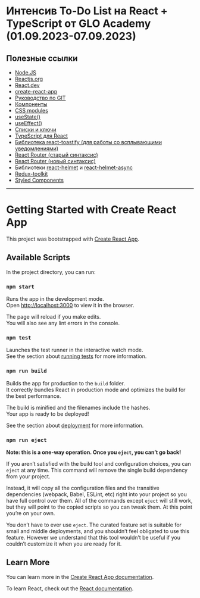 # Интенсив To-Do List на React + TypeScript от GLO Academy (01.09.2023-07.09.2023)
## Полезные ссылки
- [Node.JS](https://nodejs.org/en)
- [Reactjs.org](https://ru.legacy.reactjs.org/)
- [React.dev](https://react.dev/learn)
- [create-react-app](https://create-react-app.dev/docs/getting-started/)
- [Руководство по GIT](https://githowto.com/ru)
- [Компоненты](https://reactdev.ru/learn/your-first-component/)
- [CSS modules](https://habr.com/ru/articles/335244/)
- [useState()](https://ru.legacy.reactjs.org/docs/hooks-intro.html)
- [useEffect()](https://ru.legacy.reactjs.org/docs/hooks-overview.html)
- [Списки и ключи](https://ru.legacy.reactjs.org/docs/lists-and-keys.html)
- [TypeScript для React](https://habr.com/ru/companies/otus/articles/456124/)
- [Библиотека react-toastify (для работы со всплывающими уведомлениями)](https://www.npmjs.com/package/react-toastify)
- [React Router (старый синтаксис)](https://v5.reactrouter.com/web/guides/quick-start)
- [React Router (новый синтаксис)](https://reactrouter.com/en/main/upgrading/v6-data)
- Библиотеки [react-helmet](https://www.npmjs.com/package/react-helmet) и [react-helmet-async](https://www.npmjs.com/package/react-helmet-async)
- [Redux-toolkit](https://redux-toolkit.js.org/tutorials/quick-start)
- [Styled Components](https://styled-components.com/docs/basics#getting-started)

***

# Getting Started with Create React App

This project was bootstrapped with [Create React App](https://github.com/facebook/create-react-app).

## Available Scripts

In the project directory, you can run:

### `npm start`

Runs the app in the development mode.\
Open [http://localhost:3000](http://localhost:3000) to view it in the browser.

The page will reload if you make edits.\
You will also see any lint errors in the console.

### `npm test`

Launches the test runner in the interactive watch mode.\
See the section about [running tests](https://facebook.github.io/create-react-app/docs/running-tests) for more information.

### `npm run build`

Builds the app for production to the `build` folder.\
It correctly bundles React in production mode and optimizes the build for the best performance.

The build is minified and the filenames include the hashes.\
Your app is ready to be deployed!

See the section about [deployment](https://facebook.github.io/create-react-app/docs/deployment) for more information.

### `npm run eject`

**Note: this is a one-way operation. Once you `eject`, you can’t go back!**

If you aren’t satisfied with the build tool and configuration choices, you can `eject` at any time. This command will remove the single build dependency from your project.

Instead, it will copy all the configuration files and the transitive dependencies (webpack, Babel, ESLint, etc) right into your project so you have full control over them. All of the commands except `eject` will still work, but they will point to the copied scripts so you can tweak them. At this point you’re on your own.

You don’t have to ever use `eject`. The curated feature set is suitable for small and middle deployments, and you shouldn’t feel obligated to use this feature. However we understand that this tool wouldn’t be useful if you couldn’t customize it when you are ready for it.

## Learn More

You can learn more in the [Create React App documentation](https://facebook.github.io/create-react-app/docs/getting-started).

To learn React, check out the [React documentation](https://reactjs.org/).
